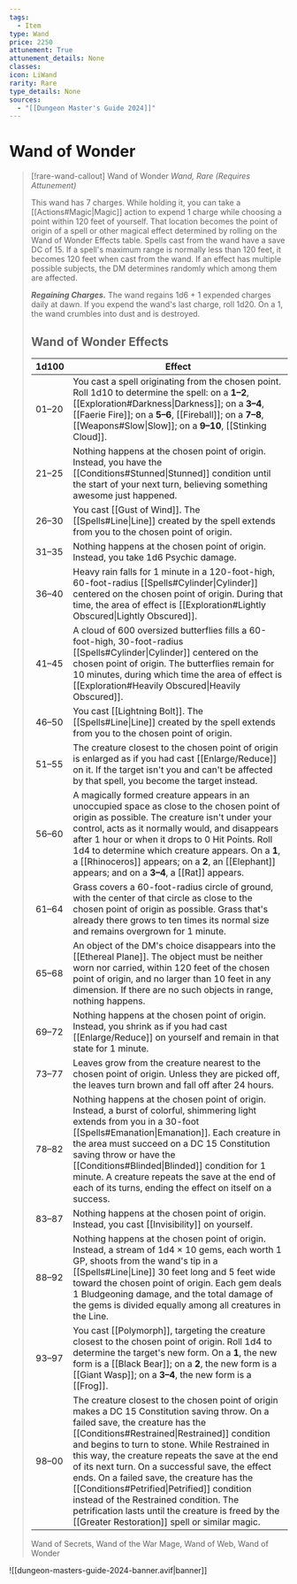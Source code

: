 ```yaml
---
tags:
  - Item
type: Wand
price: 2250
attunement: True
attunement_details: None
classes:
icon: LiWand
rarity: Rare
type_details: None
sources: 
  - "[[Dungeon Master's Guide 2024]]"
---
```

# Wand of Wonder
>[!rare-wand-callout] Wand of Wonder
>_Wand, Rare (Requires Attunement)_
>
>This wand has 7 charges. While holding it, you can take a [[Actions#Magic\|Magic]] action to expend 1 charge while choosing a point within 120 feet of yourself. That location becomes the point of origin of a spell or other magical effect determined by rolling on the Wand of Wonder Effects table. Spells cast from the wand have a save DC of 15. If a spell's maximum range is normally less than 120 feet, it becomes 120 feet when cast from the wand. If an effect has multiple possible subjects, the DM determines randomly which among them are affected.
>
>**_Regaining Charges._** The wand regains 1d6 + 1 expended charges daily at dawn. If you expend the wand's last charge, roll 1d20. On a 1, the wand crumbles into dust and is destroyed.
>
>## Wand of Wonder Effects
>|1d100|Effect|
>|---|---|
>|01–20|You cast a spell originating from the chosen point. Roll 1d10 to determine the spell: on a **1–2**, [[Exploration#Darkness\|Darkness]]; on a **3–4**, [[Faerie Fire]]; on a **5–6**, [[Fireball]]; on a **7–8**, [[Weapons#Slow\|Slow]]; on a **9–10**, [[Stinking Cloud]].|
>|21–25|Nothing happens at the chosen point of origin. Instead, you have the [[Conditions#Stunned\|Stunned]] condition until the start of your next turn, believing something awesome just happened.|
>|26–30|You cast [[Gust of Wind]]. The [[Spells#Line\|Line]] created by the spell extends from you to the chosen point of origin.|
>|31–35|Nothing happens at the chosen point of origin. Instead, you take 1d6 Psychic damage.|
>|36–40|Heavy rain falls for 1 minute in a 120-foot-high, 60-foot-radius [[Spells#Cylinder\|Cylinder]] centered on the chosen point of origin. During that time, the area of effect is [[Exploration#Lightly Obscured\|Lightly Obscured]].|
>|41–45|A cloud of 600 oversized butterflies fills a 60-foot-high, 30-foot-radius [[Spells#Cylinder\|Cylinder]] centered on the chosen point of origin. The butterflies remain for 10 minutes, during which time the area of effect is [[Exploration#Heavily Obscured\|Heavily Obscured]].|
>|46–50|You cast [[Lightning Bolt]]. The [[Spells#Line\|Line]] created by the spell extends from you to the chosen point of origin.|
>|51–55|The creature closest to the chosen point of origin is enlarged as if you had cast [[Enlarge/Reduce]] on it. If the target isn't you and can't be affected by that spell, you become the target instead.|
>|56–60|A magically formed creature appears in an unoccupied space as close to the chosen point of origin as possible. The creature isn't under your control, acts as it normally would, and disappears after 1 hour or when it drops to 0 Hit Points. Roll 1d4 to determine which creature appears. On a **1**, a [[Rhinoceros]] appears; on a **2**, an [[Elephant]] appears; and on a **3–4**, a [[Rat]] appears.|
>|61–64|Grass covers a 60-foot-radius circle of ground, with the center of that circle as close to the chosen point of origin as possible. Grass that's already there grows to ten times its normal size and remains overgrown for 1 minute.|
>|65–68|An object of the DM's choice disappears into the [[Ethereal Plane]]. The object must be neither worn nor carried, within 120 feet of the chosen point of origin, and no larger than 10 feet in any dimension. If there are no such objects in range, nothing happens.|
>|69–72|Nothing happens at the chosen point of origin. Instead, you shrink as if you had cast [[Enlarge/Reduce]] on yourself and remain in that state for 1 minute.|
>|73–77|Leaves grow from the creature nearest to the chosen point of origin. Unless they are picked off, the leaves turn brown and fall off after 24 hours.|
>|78–82|Nothing happens at the chosen point of origin. Instead, a burst of colorful, shimmering light extends from you in a 30-foot [[Spells#Emanation\|Emanation]]. Each creature in the area must succeed on a DC 15 Constitution saving throw or have the [[Conditions#Blinded\|Blinded]] condition for 1 minute. A creature repeats the save at the end of each of its turns, ending the effect on itself on a success.|
>|83–87|Nothing happens at the chosen point of origin. Instead, you cast [[Invisibility]] on yourself.|
>|88–92|Nothing happens at the chosen point of origin. Instead, a stream of 1d4 × 10 gems, each worth 1 GP, shoots from the wand's tip in a [[Spells#Line\|Line]] 30 feet long and 5 feet wide toward the chosen point of origin. Each gem deals 1 Bludgeoning damage, and the total damage of the gems is divided equally among all creatures in the Line.|
>|93–97|You cast [[Polymorph]], targeting the creature closest to the chosen point of origin. Roll 1d4 to determine the target's new form. On a **1**, the new form is a [[Black Bear]]; on a **2**, the new form is a [[Giant Wasp]]; on a **3–4**, the new form is a [[Frog]].|
>|98–00|The creature closest to the chosen point of origin makes a DC 15 Constitution saving throw. On a failed save, the creature has the [[Conditions#Restrained\|Restrained]] condition and begins to turn to stone. While Restrained in this way, the creature repeats the save at the end of its next turn. On a successful save, the effect ends. On a failed save, the creature has the [[Conditions#Petrified\|Petrified]] condition instead of the Restrained condition. The petrification lasts until the creature is freed by the [[Greater Restoration]] spell or similar magic.|
>
>
>Wand of Secrets, Wand of the War Mage, Wand of Web, Wand of Wonder
>


![[dungeon-masters-guide-2024-banner.avif|banner]]